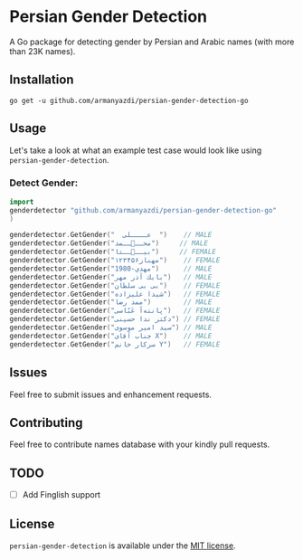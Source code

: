 # Persian Gender Detection

A Go package for detecting gender by Persian and Arabic names (with more than 23K names).

## Installation

`go get -u github.com/armanyazdi/persian-gender-detection-go`

## Usage

Let's take a look at what an example test case would look like using `persian-gender-detection`.

### Detect Gender:

```go
import
genderdetector "github.com/armanyazdi/persian-gender-detection-go"
)
```

```go
genderdetector.GetGender("  عــــلی  ")    // MALE
genderdetector.GetGender("محــ🌚ــمد")     // MALE
genderdetector.GetGender("بیــ🥲ــتا")     // FEMALE
genderdetector.GetGender("۱۲۳مهناز۴۵۶")    // FEMALE
genderdetector.GetGender("مهدي-1980")      // MALE
genderdetector.GetGender("بابك آذر مهر")   // MALE
genderdetector.GetGender("بی بی سلطان")    // FEMALE
genderdetector.GetGender("شیدا علیزاده")   // FEMALE
genderdetector.GetGender("ممد رضا")        // MALE
genderdetector.GetGender("پانته‌آ عَبّاسی")   // FEMALE
genderdetector.GetGender("دکتر ندا حسینی") // FEMALE
genderdetector.GetGender("سید امیر موسوی") // MALE
genderdetector.GetGender("جناب آقای X")    // MALE
genderdetector.GetGender("سرکار خانم Y")   // FEMALE
```

## Issues

Feel free to submit issues and enhancement requests.

## Contributing

Feel free to contribute names database with your kindly pull requests.

## TODO

- [ ] Add Finglish support

## License

`persian-gender-detection` is available under the [MIT license](https://github.com/armanyazdi/persian-gender-detection-go/blob/master/LICENSE).